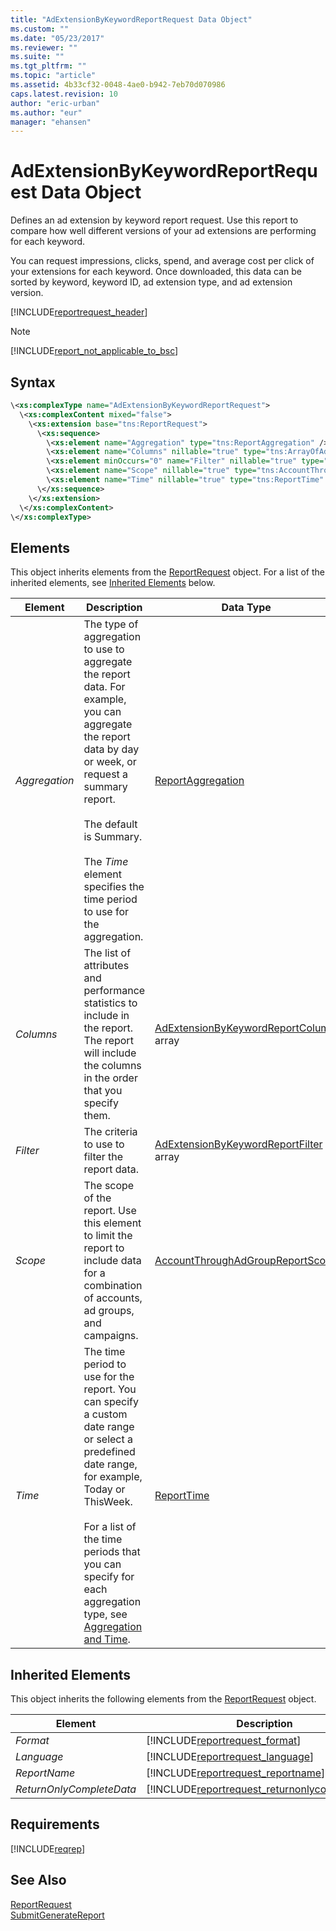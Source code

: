 ```yaml
---
title: "AdExtensionByKeywordReportRequest Data Object"
ms.custom: ""
ms.date: "05/23/2017"
ms.reviewer: ""
ms.suite: ""
ms.tgt_pltfrm: ""
ms.topic: "article"
ms.assetid: 4b33cf32-0048-4ae0-b942-7eb70d070986
caps.latest.revision: 10
author: "eric-urban"
ms.author: "eur"
manager: "ehansen"
---
```

# AdExtensionByKeywordReportRequest Data Object
Defines an ad extension by keyword report request. Use this report to compare how well different versions of your ad extensions are performing for each keyword.

You can request impressions, clicks, spend, and average cost per click of your extensions for each keyword. Once downloaded, this data can be sorted by keyword, keyword ID, ad extension type, and ad extension version.

[!INCLUDE[reportrequest_header](../reporting-api/includes/reportrequest-header.md)]

> [!NOTE]
> [!INCLUDE[report_not_applicable_to_bsc](../reporting-api/includes/report-not-applicable-to-bsc.md)]

## Syntax

```xml
\<xs:complexType name="AdExtensionByKeywordReportRequest">
  \<xs:complexContent mixed="false">
    \<xs:extension base="tns:ReportRequest">
      \<xs:sequence>
        \<xs:element name="Aggregation" type="tns:ReportAggregation" />
        \<xs:element name="Columns" nillable="true" type="tns:ArrayOfAdExtensionByKeywordReportColumn" />
        \<xs:element minOccurs="0" name="Filter" nillable="true" type="tns:AdExtensionByKeywordReportFilter" />
        \<xs:element name="Scope" nillable="true" type="tns:AccountThroughAdGroupReportScope" />
        \<xs:element name="Time" nillable="true" type="tns:ReportTime" />
      \</xs:sequence>
    \</xs:extension>
  \</xs:complexContent>
\</xs:complexType>
```

## <a name="Elements"></a>Elements
This object inherits elements from the [ReportRequest](../reporting-api/reportrequest-data-object.md) object. For a list of the inherited elements, see [Inherited Elements](#InheritedElements) below.

|Element|Description|Data Type|Required|
|-----------|---------------|-------------|------------|
|*Aggregation*|The type of aggregation to use to aggregate the report data. For example, you can aggregate the report data by day or week, or request a summary report.<br /><br />The default is Summary.<br /><br />The *Time* element specifies the time period to use for the aggregation.|[ReportAggregation](../reporting-api/reportaggregation-value-set.md)|Optional|
|*Columns*|The list of attributes and performance statistics to include in the report. The report will include the columns in the order that you specify them.|[AdExtensionByKeywordReportColumn](../reporting-api/adextensionbykeywordreportcolumn-value-set.md) array|Required|
|*Filter*|The criteria to use to filter the report data.|[AdExtensionByKeywordReportFilter](../reporting-api/adextensionbykeywordreportfilter-data-object.md) array|Optional|
|*Scope*|The scope of the report. Use this element to limit the report to include data for a combination of accounts, ad groups, and campaigns.|[AccountThroughAdGroupReportScope](../reporting-api/accountthroughadgroupreportscope-data-object.md)|Required|
|*Time*|The time period to use for the report. You can specify a custom date range or select a predefined date range, for example, Today or ThisWeek.<br /><br />For a list of the time periods that you can specify for each aggregation type, see [Aggregation and Time](http://go.microsoft.com/fwlink/?LinkId=691012).|[ReportTime](../reporting-api/reporttime-data-object.md)|Required|

## <a name="InheritedElements"></a>Inherited Elements
This object inherits the following elements from the [ReportRequest](../reporting-api/reportrequest-data-object.md) object.

|Element|Description|Data Type|Required/Optional|
|-----------|---------------|-------------|---------------------|
|*Format*|[!INCLUDE[reportrequest_format](../reporting-api/includes/reportrequest-format.md)]|[ReportFormat](../reporting-api/reportformat-value-set.md)|Optional|
|*Language*|[!INCLUDE[reportrequest_language](../reporting-api/includes/reportrequest-language.md)]|[ReportLanguage](../reporting-api/reportlanguage-value-set.md)|Optional|
|*ReportName*|[!INCLUDE[reportrequest_reportname](../reporting-api/includes/reportrequest-reportname.md)]|*string*|Optional|
|*ReturnOnlyCompleteData*|[!INCLUDE[reportrequest_returnonlycompletedata](../reporting-api/includes/reportrequest-returnonlycompletedata.md)]|*boolean*|Optional|

## Requirements
[!INCLUDE[reqrep](../reporting-api/includes/reqrep.md)]
## See Also
[ReportRequest](../reporting-api/reportrequest-data-object.md)  
[SubmitGenerateReport](../reporting-api/submitgeneratereport-service-operation.md)

